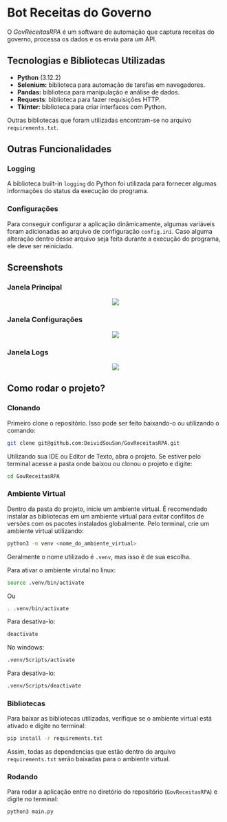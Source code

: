 # Bot Receitas do Governo

O *GovReceitasRPA* é um software de automação que captura receitas do governo, processa os dados e os envia para um API.

## Tecnologias e Bibliotecas Utilizadas
- **Python** (3.12.2)
- **Selenium:** biblioteca para automação de tarefas em navegadores.
- **Pandas:** biblioteca para manipulação e análise de dados.
- **Requests**: biblioteca para fazer requisições HTTP.
- **Tkinter**: biblioteca para criar interfaces com Python.

Outras bibliotecas que foram utilizadas encontram-se no arquivo `requirements.txt`.

## Outras Funcionalidades
### Logging
A biblioteca built-in `logging` do Python foi utilizada para fornecer algumas informações do status da execução do programa.
### Configurações
Para conseguir configurar a aplicação dinâmicamente, algumas variáveis foram adicionadas ao arquivo de configuração `config.ini`. Caso alguma alteração dentro desse arquivo seja feita durante a execução do programa, ele deve ser reiniciado.

## Screenshots
### Janela Principal
<div align="center">
  <img src="https://github.com/user-attachments/assets/aa6015d2-5236-4614-a9a9-f036901bc6a3"/>
</div>

### Janela Configurações
<div align="center">
  <img src="https://github.com/user-attachments/assets/d6129e5a-1a64-4442-bfbf-74b6591b1f43"/>
</div>

### Janela Logs
<div align="center">
  <img src="https://github.com/user-attachments/assets/eca1cbd6-35ac-4810-b5b1-84e2dceccb61"/>
</div>

## Como rodar o projeto?

### Clonando

Primeiro clone o repositório. Isso pode ser feito baixando-o ou utilizando o comando:

```bash
git clone git@github.com:DeividSouSan/GovReceitasRPA.git
```

Utilizando sua IDE ou Editor de Texto, abra o projeto. Se estiver pelo terminal acesse a pasta onde baixou ou clonou o projeto e digite:

```bash
cd GovReceitasRPA
```

### Ambiente Virtual

Dentro da pasta do projeto, inicie um ambiente virtual. É recomendado instalar as bibliotecas em um ambiente virtual para evitar conflitos de versões com os pacotes instalados globalmente. Pelo terminal, crie um ambiente virtual utilizando:

```bash
python3 -m venv <nome_do_ambiente_virtual>
```

Geralmente o nome utilizado é `.venv`, mas isso é de sua escolha.

Para ativar o ambiente virutal no linux:

```bash
source .venv/bin/activate
```

Ou

```bash
. .venv/bin/activate
```

Para desativa-lo:

```bash
deactivate
```

No windows:
```bash
.venv/Scripts/activate
```

Para desativa-lo:

```bash
.venv/Scripts/deactivate
```

### Bibliotecas
Para baixar as bibliotecas utilizadas, verifique se o ambiente virtual está ativado e digite no terminal:

```bash
pip install -r requirements.txt
```

Assim, todas as dependencias que estão dentro do arquivo `requirements.txt` serão baixadas para o ambiente virtual.

### Rodando
Para rodar a aplicação entre no diretório do repositório (`GovReceitasRPA`) e digite no terminal:

```bash
python3 main.py
```
